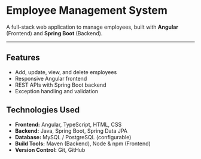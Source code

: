 # Employee Management System

A full-stack web application to manage employees, built with **Angular** (Frontend) and **Spring Boot** (Backend).

---

## Features

- Add, update, view, and delete employees
- Responsive Angular frontend
- REST APIs with Spring Boot backend
- Exception handling and validation


## Technologies Used

- **Frontend:** Angular, TypeScript, HTML, CSS
- **Backend:** Java, Spring Boot, Spring Data JPA
- **Database:** MySQL / PostgreSQL (configurable)
- **Build Tools:** Maven (Backend), Node & npm (Frontend)
- **Version Control:** Git, GitHub
